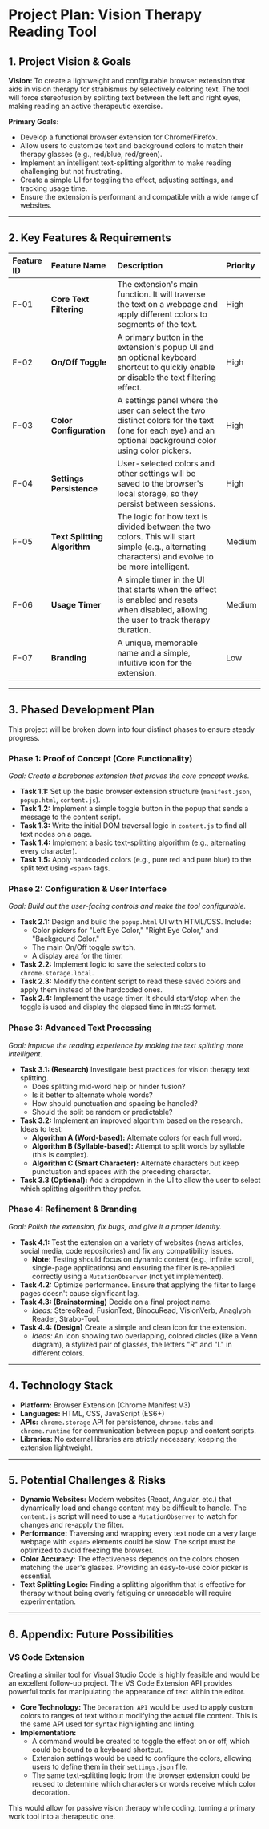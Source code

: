 # Project Plan: Vision Therapy Reading Tool

## 1. Project Vision & Goals

**Vision:** To create a lightweight and configurable browser extension that aids in vision therapy for strabismus by selectively coloring text. The tool will force stereofusion by splitting text between the left and right eyes, making reading an active therapeutic exercise.

**Primary Goals:**
* Develop a functional browser extension for Chrome/Firefox.
* Allow users to customize text and background colors to match their therapy glasses (e.g., red/blue, red/green).
* Implement an intelligent text-splitting algorithm to make reading challenging but not frustrating.
* Create a simple UI for toggling the effect, adjusting settings, and tracking usage time.
* Ensure the extension is performant and compatible with a wide range of websites.

---

## 2. Key Features & Requirements

| Feature ID | Feature Name | Description | Priority |
| :--- | :--- | :--- | :--- |
| F-01 | **Core Text Filtering** | The extension's main function. It will traverse the text on a webpage and apply different colors to segments of the text. | High |
| F-02 | **On/Off Toggle** | A primary button in the extension's popup UI and an optional keyboard shortcut to quickly enable or disable the text filtering effect. | High |
| F-03 | **Color Configuration** | A settings panel where the user can select the two distinct colors for the text (one for each eye) and an optional background color using color pickers. | High |
| F-04 | **Settings Persistence** | User-selected colors and other settings will be saved to the browser's local storage, so they persist between sessions. | High |
| F-05 | **Text Splitting Algorithm** | The logic for how text is divided between the two colors. This will start simple (e.g., alternating characters) and evolve to be more intelligent. | Medium |
| F-06 | **Usage Timer** | A simple timer in the UI that starts when the effect is enabled and resets when disabled, allowing the user to track therapy duration. | Medium |
| F-07 | **Branding** | A unique, memorable name and a simple, intuitive icon for the extension. | Low |

---

## 3. Phased Development Plan

This project will be broken down into four distinct phases to ensure steady progress.

### Phase 1: Proof of Concept (Core Functionality)
*Goal: Create a barebones extension that proves the core concept works.*
* **Task 1.1:** Set up the basic browser extension structure (`manifest.json`, `popup.html`, `content.js`).
* **Task 1.2:** Implement a simple toggle button in the popup that sends a message to the content script.
* **Task 1.3:** Write the initial DOM traversal logic in `content.js` to find all text nodes on a page.
* **Task 1.4:** Implement a basic text-splitting algorithm (e.g., alternating every character).
* **Task 1.5:** Apply hardcoded colors (e.g., pure red and pure blue) to the split text using `<span>` tags.

### Phase 2: Configuration & User Interface
*Goal: Build out the user-facing controls and make the tool configurable.*
* **Task 2.1:** Design and build the `popup.html` UI with HTML/CSS. Include:
    * Color pickers for "Left Eye Color," "Right Eye Color," and "Background Color."
    * The main On/Off toggle switch.
    * A display area for the timer.
* **Task 2.2:** Implement logic to save the selected colors to `chrome.storage.local`.
* **Task 2.3:** Modify the content script to read these saved colors and apply them instead of the hardcoded ones.
* **Task 2.4:** Implement the usage timer. It should start/stop when the toggle is used and display the elapsed time in `MM:SS` format.

### Phase 3: Advanced Text Processing
*Goal: Improve the reading experience by making the text splitting more intelligent.*
* **Task 3.1: (Research)** Investigate best practices for vision therapy text splitting.
    * Does splitting mid-word help or hinder fusion?
    * Is it better to alternate whole words?
    * How should punctuation and spacing be handled?
    * Should the split be random or predictable?
* **Task 3.2:** Implement an improved algorithm based on the research. Ideas to test:
    * **Algorithm A (Word-based):** Alternate colors for each full word.
    * **Algorithm B (Syllable-based):** Attempt to split words by syllable (this is complex).
    * **Algorithm C (Smart Character):** Alternate characters but keep punctuation and spaces with the preceding character.
* **Task 3.3 (Optional):** Add a dropdown in the UI to allow the user to select which splitting algorithm they prefer.

### Phase 4: Refinement & Branding
*Goal: Polish the extension, fix bugs, and give it a proper identity.*
* **Task 4.1:** Test the extension on a variety of websites (news articles, social media, code repositories) and fix any compatibility issues.
    * **Note:** Testing should focus on dynamic content (e.g., infinite scroll, single-page applications) and ensuring the filter is re-applied correctly using a `MutationObserver` (not yet implemented).
* **Task 4.2:** Optimize performance. Ensure that applying the filter to large pages doesn't cause significant lag.
* **Task 4.3: (Brainstorming)** Decide on a final project name.
    * *Ideas:* StereoRead, FusionText, BinocuRead, VisionVerb, Anaglyph Reader, Strabo-Tool.
* **Task 4.4: (Design)** Create a simple and clean icon for the extension.
    * *Ideas:* An icon showing two overlapping, colored circles (like a Venn diagram), a stylized pair of glasses, the letters "R" and "L" in different colors.

---

## 4. Technology Stack

* **Platform:** Browser Extension (Chrome Manifest V3)
* **Languages:** HTML, CSS, JavaScript (ES6+)
* **APIs:** `chrome.storage` API for persistence, `chrome.tabs` and `chrome.runtime` for communication between popup and content scripts.
* **Libraries:** No external libraries are strictly necessary, keeping the extension lightweight.

---

## 5. Potential Challenges & Risks

* **Dynamic Websites:** Modern websites (React, Angular, etc.) that dynamically load and change content may be difficult to handle. The `content.js` script will need to use a `MutationObserver` to watch for changes and re-apply the filter.
* **Performance:** Traversing and wrapping every text node on a very large webpage with `<span>` elements could be slow. The script must be optimized to avoid freezing the browser.
* **Color Accuracy:** The effectiveness depends on the colors chosen matching the user's glasses. Providing an easy-to-use color picker is essential.
* **Text Splitting Logic:** Finding a splitting algorithm that is effective for therapy without being overly fatiguing or unreadable will require experimentation.

---

## 6. Appendix: Future Possibilities

### VS Code Extension

Creating a similar tool for Visual Studio Code is highly feasible and would be an excellent follow-up project. The VS Code Extension API provides powerful tools for manipulating the appearance of text within the editor.

* **Core Technology:** The `Decoration API` would be used to apply custom colors to ranges of text without modifying the actual file content. This is the same API used for syntax highlighting and linting.
* **Implementation:**
    * A command would be created to toggle the effect on or off, which could be bound to a keyboard shortcut.
    * Extension settings would be used to configure the colors, allowing users to define them in their `settings.json` file.
    * The same text-splitting logic from the browser extension could be reused to determine which characters or words receive which color decoration.

This would allow for passive vision therapy while coding, turning a primary work tool into a therapeutic one.